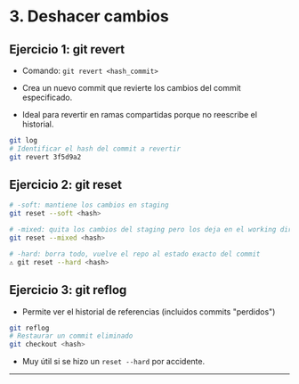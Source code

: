 # 3. Deshacer cambios

## Ejercicio 1: git revert

- Comando: `git revert <hash_commit>`

- Crea un nuevo commit que revierte los cambios del commit especificado.
- Ideal para revertir en ramas compartidas porque no reescribe el historial.

```bash
git log
# Identificar el hash del commit a revertir
git revert 3f5d9a2
```

## Ejercicio 2: git reset

```bash
# -soft: mantiene los cambios en staging
git reset --soft <hash>

# -mixed: quita los cambios del staging pero los deja en el working directory
git reset --mixed <hash>

# -hard: borra todo, vuelve el repo al estado exacto del commit
⚠️ git reset --hard <hash>
```

## Ejercicio 3: git reflog

- Permite ver el historial de referencias (incluidos commits "perdidos")

```bash
git reflog
# Restaurar un commit eliminado
git checkout <hash>
```

- Muy útil si se hizo un `reset --hard` por accidente.

---
